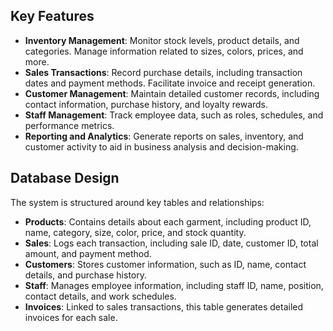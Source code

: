 ## Key Features

- **Inventory Management**: Monitor stock levels, product details, and categories. Manage information related to sizes, colors, prices, and more.
- **Sales Transactions**: Record purchase details, including transaction dates and payment methods. Facilitate invoice and receipt generation.
- **Customer Management**: Maintain detailed customer records, including contact information, purchase history, and loyalty rewards.
- **Staff Management**: Track employee data, such as roles, schedules, and performance metrics.
- **Reporting and Analytics**: Generate reports on sales, inventory, and customer activity to aid in business analysis and decision-making.

## Database Design

The system is structured around key tables and relationships:

- **Products**: Contains details about each garment, including product ID, name, category, size, color, price, and stock quantity.
- **Sales**: Logs each transaction, including sale ID, date, customer ID, total amount, and payment method.
- **Customers**: Stores customer information, such as ID, name, contact details, and purchase history.
- **Staff**: Manages employee information, including staff ID, name, position, contact details, and work schedules.
- **Invoices**: Linked to sales transactions, this table generates detailed invoices for each sale.
